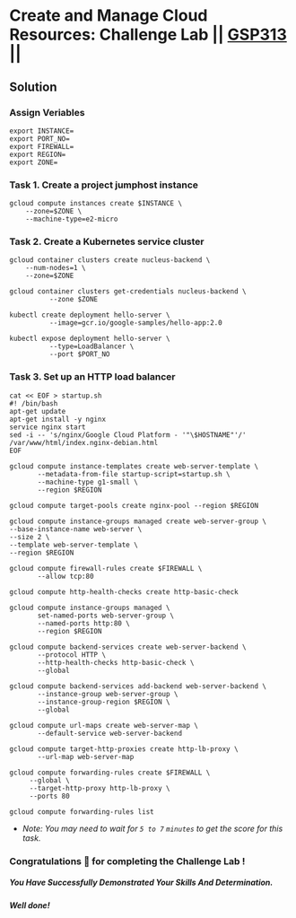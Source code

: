 













# Create and Manage Cloud Resources: Challenge Lab || [GSP313](https://www.cloudskillsboost.google/focuses/10258?parent=catalog) ||

## Solution 
### Assign Veriables

```
export INSTANCE=
export PORT_NO=
export FIREWALL=
export REGION=
export ZONE=
```

### Task 1. Create a project jumphost instance

```
gcloud compute instances create $INSTANCE \
    --zone=$ZONE \
    --machine-type=e2-micro
```

### Task 2. Create a Kubernetes service cluster

```
gcloud container clusters create nucleus-backend \
    --num-nodes=1 \
    --zone=$ZONE
```
```
gcloud container clusters get-credentials nucleus-backend \
          --zone $ZONE
```
```
kubectl create deployment hello-server \
          --image=gcr.io/google-samples/hello-app:2.0
```
```
kubectl expose deployment hello-server \
          --type=LoadBalancer \
          --port $PORT_NO
```

### Task 3. Set up an HTTP load balancer

```
cat << EOF > startup.sh
#! /bin/bash
apt-get update
apt-get install -y nginx
service nginx start
sed -i -- 's/nginx/Google Cloud Platform - '"\$HOSTNAME"'/' /var/www/html/index.nginx-debian.html
EOF
```
```
gcloud compute instance-templates create web-server-template \
       --metadata-from-file startup-script=startup.sh \
       --machine-type g1-small \
       --region $REGION
```
```
gcloud compute target-pools create nginx-pool --region $REGION
```
```
gcloud compute instance-groups managed create web-server-group \
--base-instance-name web-server \
--size 2 \
--template web-server-template \
--region $REGION
```
```
gcloud compute firewall-rules create $FIREWALL \
       --allow tcp:80
```
```
gcloud compute http-health-checks create http-basic-check
```
```
gcloud compute instance-groups managed \
       set-named-ports web-server-group \
       --named-ports http:80 \
       --region $REGION
```
```
gcloud compute backend-services create web-server-backend \
       --protocol HTTP \
       --http-health-checks http-basic-check \
       --global
```
```
gcloud compute backend-services add-backend web-server-backend \
       --instance-group web-server-group \
       --instance-group-region $REGION \
       --global
```
```
gcloud compute url-maps create web-server-map \
       --default-service web-server-backend
```
```
gcloud compute target-http-proxies create http-lb-proxy \
       --url-map web-server-map
```
```
gcloud compute forwarding-rules create $FIREWALL \
     --global \
     --target-http-proxy http-lb-proxy \
     --ports 80
```
```
gcloud compute forwarding-rules list
```

* *Note: You may need to wait for `5 to 7` `minutes` to get the score for this task.*

### Congratulations 🎉 for completing the Challenge Lab !

##### *You Have Successfully Demonstrated Your Skills And Determination.*

#### *Well done!*
